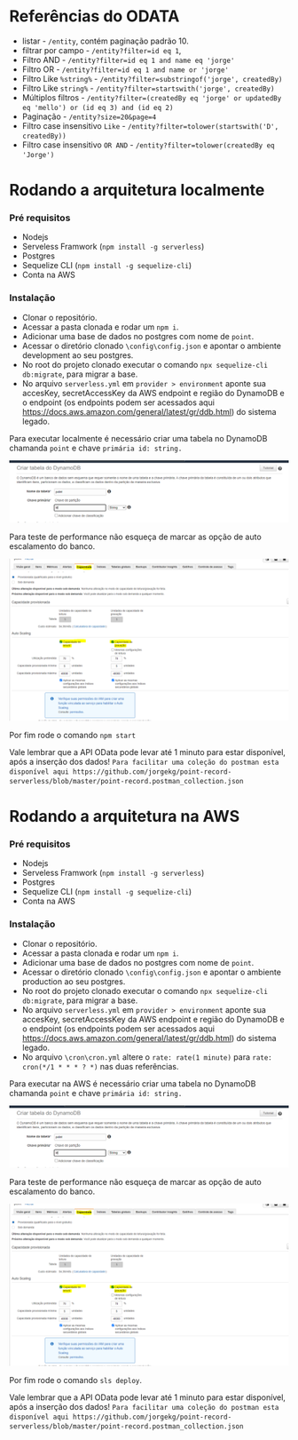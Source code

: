 # Referências do ODATA
- listar - `/entity`, contém paginação padrão 10.
- filtrar por campo - `/entity?filter=id eq 1`,
- Filtro AND - `/entity?filter=id eq 1 and name eq 'jorge'` 
- Filtro OR - `/entity?filter=id eq 1 and name or 'jorge'` 
- Filtro Like `%string%` -  `/entity?filter=substringof('jorge', createdBy)` 
- Filtro Like `string%` -  `/entity?filter=startswith('jorge', createdBy)` 
- Múltiplos filtros - `/entity?filter=(createdBy eq 'jorge' or updatedBy eq 'mello') or (id eq 3) and (id eq 2)`
- Paginação - `/entity?size=20&page=4`
- Filtro case insensitivo `Like` - `/entity?filter=tolower(startswith('D', createdBy))`
- Filtro case insensitivo `OR AND` - `/entity?filter=tolower(createdBy eq 'Jorge')`

# Rodando a arquitetura localmente
### Pré requisitos
- Nodejs
- Serveless Framwork (`npm install -g serverless`)
- Postgres
- Sequelize CLI (`npm install -g sequelize-cli`)
- Conta na AWS

### Instalação
- Clonar o repositório.
- Acessar a pasta clonada e rodar um `npm i`.
- Adicionar uma base de dados no postgres com nome de `point`.
- Acessar o diretório clonado `\config\config.json` e apontar o ambiente development ao seu postgres.
- No root do projeto clonado executar o comando `npx sequelize-cli db:migrate`, para migrar a base.
- No arquivo `serverless.yml` em `provider > environment` aponte sua accesKey, secretAccessKey da AWS endpoint e região do DynamoDB e o endpoint (os endpoints podem ser acessados aqui https://docs.aws.amazon.com/general/latest/gr/ddb.html) do sistema legado.

Para executar localmente é necessário criar uma tabela no DynamoDB chamanda `point` e chave `primária id: string.`

![alt text](https://github.com/jorgekg/point-record-serverless/blob/master/images/DynamoDB-create.PNG?raw=true)

Para teste de performance não esqueça de marcar as opção de auto escalamento do banco.

![alt text](https://github.com/jorgekg/point-record-serverless/blob/master/images/auto-scaling.PNG?raw=true)

Por fim rode o comando `npm start`

Vale lembrar que a API OData pode levar até 1 minuto para estar disponível, após a inserção dos dados!
`Para facilitar uma coleção do postman esta disponível aqui https://github.com/jorgekg/point-record-serverless/blob/master/point-record.postman_collection.json`

# Rodando a arquitetura na AWS
### Pré requisitos
- Nodejs
- Serveless Framwork (`npm install -g serverless`)
- Postgres
- Sequelize CLI (`npm install -g sequelize-cli`)
- Conta na AWS

### Instalação
- Clonar o repositório.
- Acessar a pasta clonada e rodar um `npm i`.
- Adicionar uma base de dados no postgres com nome de `point`.
- Acessar o diretório clonado `\config\config.json` e apontar o ambiente production ao seu postgres.
- No root do projeto clonado executar o comando `npx sequelize-cli db:migrate`, para migrar a base.
- No arquivo `serverless.yml` em `provider > environment` aponte sua accesKey, secretAccessKey da AWS endpoint e região do DynamoDB e o endpoint (os endpoints podem ser acessados aqui https://docs.aws.amazon.com/general/latest/gr/ddb.html) do sistema legado.
- No arquivo `\cron\cron.yml` altere o `rate: rate(1 minute)` para `rate: cron(*/1 * * * ? *)` nas duas referências.

Para executar na AWS  é necessário criar uma tabela no DynamoDB chamanda `point` e chave `primária id: string.`

![alt text](https://github.com/jorgekg/point-record-serverless/blob/master/images/DynamoDB-create.PNG?raw=true)

Para teste de performance não esqueça de marcar as opção de auto escalamento do banco.

![alt text](https://github.com/jorgekg/point-record-serverless/blob/master/images/auto-scaling.PNG?raw=true)

Por fim rode o comando `sls deploy`.

Vale lembrar que a API OData pode levar até 1 minuto para estar disponível, após a inserção dos dados!
`Para facilitar uma coleção do postman esta disponível aqui https://github.com/jorgekg/point-record-serverless/blob/master/point-record.postman_collection.json`
